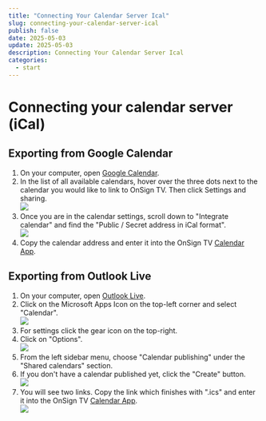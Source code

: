 ```yaml
---
title: "Connecting Your Calendar Server Ical"
slug: connecting-your-calendar-server-ical
publish: false
date: 2025-05-03
update: 2025-05-03
description: Connecting Your Calendar Server Ical
categories:
  - start
---
```


Connecting your calendar server (iCal)
======================================

Exporting from Google Calendar
------------------------------

1. On your computer, open [Google Calendar](https://calendar.google.com/).
2. In the list of all available calendars, hover over the three dots next to the calendar you would like to link to OnSign TV. Then click Settings and sharing.  
   ![](https://static.helpjuice.com/helpjuice_production/uploads/upload/image/23821/direct/1731652982208/calendar-app-connecting-with-your-calendar-server_1.png)
3. Once you are in the calendar settings, scroll down to "Integrate calendar" and find the "Public / Secret address in iCal format".  
   ![](https://static.helpjuice.com/helpjuice_production/uploads/upload/image/23821/direct/1731652995575/how-to-export-google-calendar-in-ical-format_2.png)
4. Copy the calendar address and enter it into the OnSign TV [Calendar App](https://onsign.atlassian.net/wiki/spaces/OTT/pages/32342143).

Exporting from Outlook Live
---------------------------

1. On your computer, open [Outlook Live](https://outlook.live.com/).
2. Click on the Microsoft Apps Icon on the top-left corner and select "Calendar".  
   ![](https://static.helpjuice.com/helpjuice_production/uploads/upload/image/23821/direct/1731653061546/calendar-app-connecting-with-your-calendar-server_2.png)
3. For settings click the gear icon on the top-right.
4. Click on "Options".  
   ![](https://static.helpjuice.com/helpjuice_production/uploads/upload/image/23821/direct/1731653075117/calendar-app-connecting-with-your-calendar-server_3.png)
5. From the left sidebar menu, choose "Calendar publishing" under the "Shared calendars" section.
6. If you don't have a calendar published yet, click the "Create" button.  
   ![](https://static.helpjuice.com/helpjuice_production/uploads/upload/image/23821/direct/1731653112566/calendar-app-connecting-with-your-calendar-server_4.png)
7. You will see two links. Copy the link which finishes with ".ics" and enter it into the OnSign TV [Calendar App](/popular-apps-setup/using-the-calendar-app).  
   ![](https://static.helpjuice.com/helpjuice_production/uploads/upload/image/23821/direct/1731653125849/calendar-app-connecting-with-your-calendar-server_5.png)

